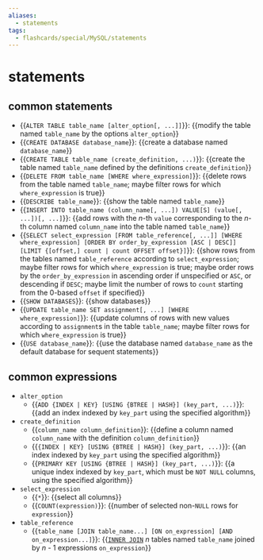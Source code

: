 ```yaml
---
aliases:
  - statements
tags:
  - flashcards/special/MySQL/statements
---
```


# statements

## common statements

- {{`ALTER TABLE table_name [alter_option[, ...]]`}}: {{modify the table named `table_name` by the options `alter_option`}}
- {{`CREATE DATABASE database_name`}}: {{create a database named `database_name`}}
- {{`CREATE TABLE table_name (create_definition, ...)`}}: {{create the table named `table_name` defined by the definitions `create_definition`}}
- {{`DELETE FROM table_name [WHERE where_expression]`}}: {{delete rows from the table named `table_name`; maybe filter rows for which `where_expression` is true}}
- {{`DESCRIBE table_name`}}: {{show the table named `table_name`}}
- {{`INSERT INTO table_name (column_name[, ...]) VALUE[S] (value[, ...])[, ...]`}}: {{add rows with the _n_-th `value` corresponding to the _n_-th column named `column_name` into the table named `table_name`}}
- {{`SELECT select_expression [FROM table_reference[, ...]] [WHERE where_expression] [ORDER BY order_by_expression [ASC | DESC]] [LIMIT {[offset,] count | count OFFSET offset}]`}}: {{show rows from the tables named `table_reference` according to `select_expression`; maybe filter rows for which `where_expression` is true; maybe order rows by the `order_by_expression` in ascending order if unspecified or `ASC`, or descending if `DESC`; maybe limit the number of rows to `count` starting from the 0-based `offset` if specified}}
- {{`SHOW DATABASES`}}: {{show databases}}
- {{`UPDATE table_name SET assignment[, ...] [WHERE where_expression]`}}: {{update columns of rows with new values according to `assignment`s in the table `table_name`; maybe filter rows for which `where_expression` is true}}
- {{`USE database_name`}}: {{use the database named `database_name` as the default database for sequent statements}} <!--SR:!2024-01-14,90,310!2024-02-16,105,310!2024-01-09,87,310!2024-01-17,93,310!2023-12-19,67,299!2023-12-18,66,299!2024-01-12,91,319!2024-06-05,181,299!2023-12-20,65,299!2024-01-16,94,319!2024-01-05,84,319!2024-01-29,105,319!2024-06-11,181,299!2024-01-21,79,299!2024-02-23,112,319!2024-01-12,90,319!2023-12-21,66,299!2024-03-22,119,279!2024-01-15,91,319!2024-01-12,91,319-->

## common expressions

- `alter_option`
  - {{`ADD {INDEX | KEY} [USING {BTREE | HASH}] (key_part, ...)`}}: {{add an index indexed by `key_part` using the specified algorithm}}
- `create_definition`
  - {{`column_name column_definition`}}: {{define a column named `column_name` with the definition `column_definition`}}
  - {{`{INDEX | KEY} [USING {BTREE | HASH}] (key_part, ...)`}}: {{an index indexed by `key_part` using the specified algorithm}}
  - {{`PRIMARY KEY [USING {BTREE | HASH}] (key_part, ...)`}}: {{a unique index indexed by `key_part`, which must be `NOT NULL` columns, using the specified algorithm}}
- `select_expression`
  - {{`*`}}: {{select all columns}}
  - {{`COUNT(expression)`}}: {{number of selected non-`NULL` rows for `expression`}}
- `table_reference`
  - {{`table_name [JOIN table_name...] [ON on_expression] [AND on_expression...]`}}: {{[`INNER JOIN`](join%20(SQL).md#inner%20join) _n_ tables named `table_name` joined by _n_ - 1 expressions `on_expression`}} <!--SR:!2024-02-15,94,250!2024-02-18,107,310!2024-01-22,98,310!2024-02-11,100,310!2024-01-14,72,299!2024-01-28,104,319!2024-01-08,87,319!2024-01-10,89,319!2024-02-24,113,319!2024-01-06,85,319!2024-02-14,103,319!2024-01-11,89,319!2024-01-16,31,279!2023-12-30,75,299-->
